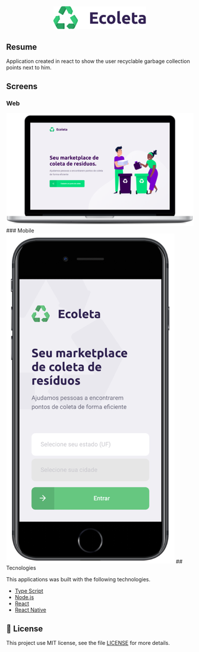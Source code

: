 <h1 align="center">
<img src="web/src/assets/logo.svg" width="250px" />
</h1>

## Resume

Application created in react to show the user recyclable garbage collection points next to him.

## Screens

### Web
<img src="img/webfront.png" witdh="400px" />
### Mobile
<img src="img/cell.png" heigth="300px" />
## Tecnologies

This applications was built with the following technologies.

- [Type Script](https://www.typescriptlang.org/)
- [Node.js](https://nodejs.org/en/)
- [React](https://reactjs.org)
- [React Native](https://facebook.github.io/react-native/)

## :memo: License

This project use MIT license, see the file [LICENSE](LICENSE) for more details.
